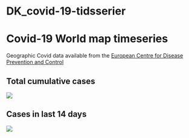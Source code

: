 # DK_covid-19-tidsserier

# Covid-19 World map timeseries

Geographic Covid data available from the [European Centre for Disease Prevention and Control](https://www.ecdc.europa.eu/en/publications-data/download-todays-data-geographic-distribution-covid-19-cases-worldwide)

## Total cumulative cases
![](Maps/Covid-19_timeseries.gif)


## Cases in last 14 days
![](Maps/Covid-19_prior14days_timeseries.gif)
